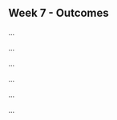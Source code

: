 <link rel="stylesheet" href="{{baseUrl}}/css/main.css">
<link rel="stylesheet" href="{{baseUrl}}/css/schedule.css">

<div class="website-content">

## Week 7 - Outcomes

<div id="main">

<!-- ==================================================================================================== -->

<include src="outcome-coupling.md" />

<!-- ==================================================================================================== -->

<include src="outcome-cohesion.md" />

<!-- ==================================================================================================== -->

<panel type="danger" header=":trophy: Can explain a product from the user's perspective :star:" expandable>
  <panel header=":dart: Evidence" expanded>

...

  </panel>
</panel>

<!-- ==================================================================================================== -->

<include src="outcome-sequenceDiagramIntermediate.md" />

<!-- ==================================================================================================== -->

<include src="outcome-abstraction.md" />

<!-- ==================================================================================================== -->

<include src="outcome-classDiagram.md" />

<!-- ==================================================================================================== -->

<panel type="info" header=":trophy: Can draw intermediate level sequence diagrams :star::star::star:" expandable>
  <panel header=":dart: Evidence" expanded>

...

  </panel>
</panel>

<!-- ==================================================================================================== -->

<panel type="info" header=":trophy: Can explain open-closed principle (OCP) :star::star::star:" expandable>
  <include src="../../book/designPrinciples/openClosedPrinciple/what/full.md" />
  <panel header=":dart: Evidence" expanded>

...

  </panel>
</panel>

<!-- ==================================================================================================== -->

<include src="outcome-associationClass.md" />

<!-- ==================================================================================================== -->

<include src="outcome-aggregation.md" />

<!-- ==================================================================================================== -->

<panel type="info" header=":trophy: Can use advanced class diagrams :star::star::star:" expandable>
  <include src="../../book/modeling/modelingStructures/classDiagramsAdvanced/full.md" />
  <panel header=":dart: Evidence" expanded>

...

  </panel>
</panel>

<!-- ==================================================================================================== -->

<include src="outcome-sequenceDiagramAdvanced.md" />

<!-- ==================================================================================================== -->

<panel type="success" header=":trophy: Can explain dependency inversion principle (DIP) :star::star::star::star:" expandable>
  <include src="../../book/principles/dependencyInversionPrinciple/full.md" />
  <panel header=":dart: Evidence" expanded>

...

  </panel>
</panel>

<!-- ==================================================================================================== -->

<panel type="success" header=":trophy: Can explain interface segregation principle :star::star::star::star:" expandable>
  <include src="../../book/principles/interfaceSegregationPrinciple/full.md" />
  <panel header=":dart: Evidence" expanded>

...

  </panel>
</panel>

<!-- ==================================================================================================== -->

</div>
</div>

